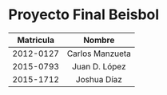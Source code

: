 # Proyecto Final Beisbol

| Matricula     |Nombre            |    
| ------------- |:---------------: |
| 2012-0127     | Carlos Manzueta  |
| 2015-0793     | Juan D. López    |
| 2015-1712     |Joshua Díaz       |   
